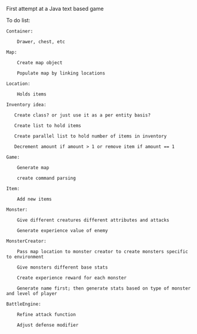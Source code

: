 First attempt at a Java text based game


To do list:

    Container:

        Drawer, chest, etc

    Map:

        Create map object

        Populate map by linking locations

    Location:

        Holds items

    Inventory idea:

       Create class? or just use it as a per entity basis?

       Create list to hold items

       Create parallel list to hold number of items in inventory

       Decrement amount if amount > 1 or remove item if amount == 1

    Game:

        Generate map

        create command parsing

    Item:

        Add new items

    Monster:

        Give different creatures different attributes and attacks

        Generate experience value of enemy

    MonsterCreator:

        Pass map location to monster creator to create monsters specific to environment

        Give monsters different base stats

        Create experience reward for each monster

        Generate name first; then generate stats based on type of monster and level of player

    BattleEngine:

        Refine attack function

        Adjust defense modifier
